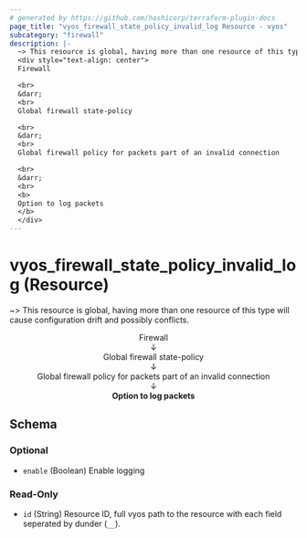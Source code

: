 ```yaml
---
# generated by https://github.com/hashicorp/terraform-plugin-docs
page_title: "vyos_firewall_state_policy_invalid_log Resource - vyos"
subcategory: "firewall"
description: |-
  ~> This resource is global, having more than one resource of this type will cause configuration drift and possibly conflicts.
  <div style="text-align: center">
  Firewall

  <br>
  &darr;
  <br>
  Global firewall state-policy

  <br>
  &darr;
  <br>
  Global firewall policy for packets part of an invalid connection

  <br>
  &darr;
  <br>
  <b>
  Option to log packets
  </b>
  </div>
---
```


# vyos_firewall_state_policy_invalid_log (Resource)

~> This resource is global, having more than one resource of this type will cause configuration drift and possibly conflicts.

<div style="text-align: center">
Firewall

<br>
&darr;
<br>
Global firewall state-policy

<br>
&darr;
<br>
Global firewall policy for packets part of an invalid connection

<br>
&darr;
<br>
<b>
Option to log packets
</b>
</div>



<!-- schema generated by tfplugindocs -->
## Schema

### Optional

- `enable` (Boolean) Enable logging

### Read-Only

- `id` (String) Resource ID, full vyos path to the resource with each field seperated by dunder (`__`).
